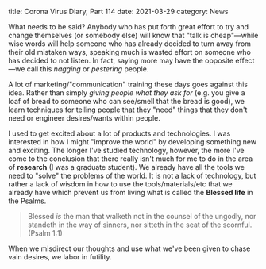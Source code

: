 title: Corona Virus Diary, Part 114
date: 2021-03-29
category: News

What needs to be said? Anybody who has put forth great effort to try and change
themselves (or somebody else) will know that "talk is cheap"&mdash;while wise
words will help someone who has already decided to turn away from their old
mistaken ways, speaking much is wasted effort on someone who has decided to not
listen. In fact, saying more may have the opposite effect&mdash;we call this
*nagging* or *pestering* people.

A lot of marketing/"communication" training these days goes against this idea.
Rather than simply *giving people what they ask for* (e.g. you give a loaf of
bread to someone who can see/smell that the bread is good), we learn techniques
for telling people that they "need" things that they don't need or engineer
desires/wants within people.

I used to get excited about a lot of products and technologies. I was
interested in how I might "improve the world" by developing something new and
exciting. The longer I've studied technology, however, the more I've come to
the conclusion that there really isn't much for me to do in the area of
**research** (I was a graduate student). We already have all the tools we need
to "solve" the problems of the world. It is not a lack of technology, but
rather a lack of wisdom in how to use the tools/materials/etc that we already
have which prevent us from living what is called the **Blessed life** in the
Psalms.

> Blessed *is* the man that walketh not in the counsel of the ungodly, nor
> standeth in the way of sinners, nor sitteth in the seat of the scornful.
> (Psalm 1:1)

When we misdirect our thoughts and use what we've been given to chase vain
desires, we labor in futility.
